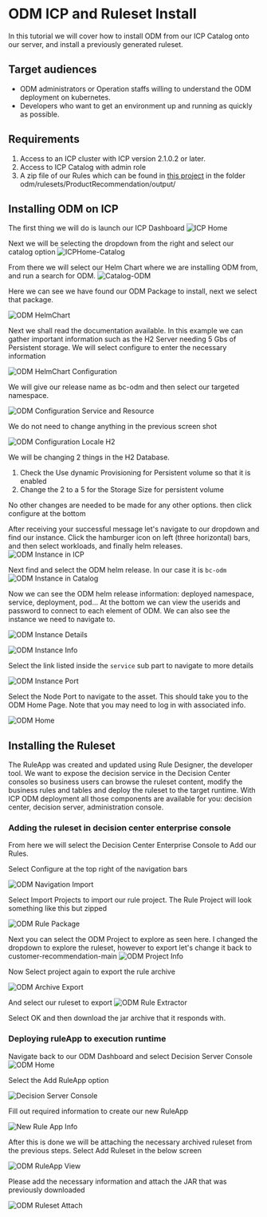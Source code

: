 # ODM ICP and Ruleset Install

In this tutorial we will cover how to install ODM from our ICP Catalog onto our server, and install a previously generated ruleset.
## Target audiences
* ODM administrators or Operation staffs willing to understand the ODM deployment on kubernetes.
* Developers who want to get an environment up and running as quickly as possible.

## Requirements

 1. Access to an ICP cluster with ICP version 2.1.0.2 or later.
 2. Access to ICP Catalog with admin role
 3. A zip file of our Rules which can be found in [this project](https://github.com/ibm-cloud-architecture/refarch-cognitive-prod-recommendations) in the folder odm/rulesets/ProductRecommendation/output/

## Installing ODM on ICP
The first thing we will do is launch our ICP Dashboard
![ICP Home](ICPHome.png)

Next we will be selecting the dropdown from the right and select our catalog option
![ICPHome-Catalog](ICPHome-Catalog.png)

From there we will select our Helm Chart where we are installing ODM from, and run a search for ODM.
![Catalog-ODM](Catalog-ODM.png)

Here we can see we have found our ODM Package to install, next we select that package.

![ODM HelmChart](ODM-HelmChart.png)

Next we shall read the documentation available. In this example we can gather important information such as the H2 Server needing 5 Gbs of Persistent storage. We will select configure to enter the necessary information

![ODM HelmChart Configuration](ODM-HelmChart-Configuration.png)

We will give our release name as bc-odm and then select our targeted namespace.

![ODM Configuration Service and Resource](ODM-Configuration-Service-and-Resources.png)

We do not need to change anything in the previous screen shot

![ODM Configuration Locale H2](ODM-Configuration-Locale-H2.png)

We will be changing 2 things in the H2 Database.
 1. Check the Use dynamic Provisioning for Persistent volume so that it is enabled
 2. Change the 2 to a 5 for the Storage Size for persistent volume

No other changes are needed to be made for any other options. then click configure at the bottom

After receiving your successful message let's navigate to our dropdown and find our instance. Click the hamburger icon on left (three horizontal) bars, and then select workloads, and finally helm releases.  
![ODM Instance in ICP](ODM-Instance-in-ICP.png)

Next find and select the ODM helm release. In our case it is `bc-odm`   
![ODM Instance in Catalog](ODM-Instance-in-Catalog.png)

Now we can see the ODM helm release information: deployed namespace, service, deployment, pod... At the bottom we can view the userids and password to connect to each element of ODM. We can also see the instance we need to navigate to.

![ODM Instance Details](ODM-Instance-Details.png)

![ODM Instance Info](ODM-Instance-Info.png)

Select the link listed inside the `service` sub part to navigate to more details

![ODM Instance Port](ODM-Instance-Port.png)

Select the Node Port to navigate to the asset. This should take you to the ODM Home Page. Note that you may need to log in with associated info.

![ODM Home](ODM-Home.png)

## Installing the Ruleset
The RuleApp was created and updated using Rule Designer, the developer tool. We want to expose the decision service in the Decision Center consoles so business users can browse the ruleset content, modify the business rules and tables and deploy the ruleset to the target runtime.
With ICP ODM deployment all those components are available for you: decision center, decision server, administration console.

### Adding the ruleset in decision center enterprise console
From here we will select the Decision Center Enterprise Console to Add our Rules.

Select Configure at the top right of the navigation bars

![ODM Navigation Import](ODM-Navigation-Import.png)

Select Import Projects to import our rule project. The Rule Project will look something like this but zipped

![ODM Rule Package](ODM-Rule-Package.png)

Next you can select the ODM Project to explore as seen here. I changed the dropdown to explore the ruleset, however to export let's change it back to customer-recommendation-main
![ODM Project Info](ODM-Project-Info.png)

Now Select project again to export the rule archive

![ODM Archive Export](ODM-Archive-Export.png)

And select our ruleset to export
![ODM Rule Extractor](ODM-Rule-Extractor.png)

Select OK and then download the jar archive that it responds with.

### Deploying ruleApp to execution runtime
Navigate back to our ODM Dashboard and select Decision Server Console
![ODM Home](ODM-Home.png)

Select the Add RuleApp option

![Decision Server Console](Decision-Server-Console.png)

Fill out required information to create our new RuleApp

![New Rule App Info](New-Rule-App-Info.png)

After this is done we will be attaching the necessary archived ruleset from the previous steps. Select Add Ruleset in the below screen

![ODM RuleApp View](ODM-RuleApp-View.png)

Please add the necessary information and attach the JAR that was previously downloaded

![ODM Ruleset Attach](ODM-Ruleset-Attach.png)
